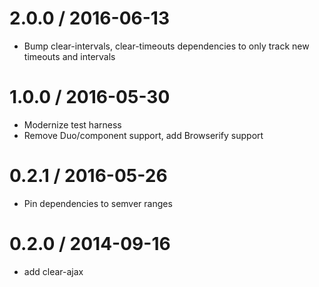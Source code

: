 2.0.0 / 2016-06-13
==================

  * Bump clear-intervals, clear-timeouts dependencies to only track new timeouts and intervals

1.0.0 / 2016-05-30
==================

  * Modernize test harness
  * Remove Duo/component support, add Browserify support

0.2.1 / 2016-05-26
==================

  * Pin dependencies to semver ranges

0.2.0 / 2014-09-16
==================

  * add clear-ajax
